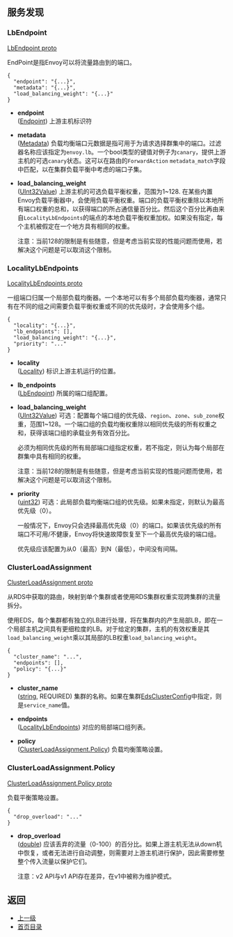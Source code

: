 ## 服务发现

### LbEndpoint
[LbEndpoint proto](https://github.com/envoyproxy/data-plane-api/blob/master/api/eds.proto#L62)

EndPoint是指Envoy可以将流量路由到的端口。

```
{
  "endpoint": "{...}",
  "metadata": "{...}",
  "load_balancing_weight": "{...}"
}
```

- **endpoint**<br />
	([Endpoint](../v2APIreference/Commontypes.md)) 上游主机标识符

- **metadata**<br />
	([Metadata](../v2APIreference/Commontypes.md)) 负载均衡端口元数据是指可用于为请求选择群集中的端口。过滤器名称应该指定为`envoy.lb`。一个bool类型的键值对例子为`canary`，提供上游主机的可选`canary`状态。这可以在路由的`ForwardAction` `metadata_match`字段中匹配，以在集群负载平衡中考虑的端口子集。

- **load_balancing_weight**<br />
	([UInt32Value](https://developers.google.com/protocol-buffers/docs/reference/google.protobuf#uint32value)) 上游主机的可选负载平衡权重，范围为1~128. 在某些内置Envoy负载平衡器中，会使用负载平衡权重。端口的负载平衡权重除以本地所有端口权重的总和，以获得端口的所占通信量百分比。然后这个百分比再由来自`LocalityLbEndpoints`的端点的本地负载平衡权重加权。如果没有指定，每个主机被假定在一个地方具有相同的权重。

    注意：当前128的限制是有些随意，但是考虑当前实现的性能问题而使用，若解决这个问题是可以取消这个限制。

### LocalityLbEndpoints
[LocalityLbEndpoints proto](https://github.com/envoyproxy/data-plane-api/blob/master/api/eds.proto#L100)

一组端口归属一个局部负载均衡器。一个本地可以有多个局部负载均衡器，通常只有在不同的组之间需要负载平衡权重或不同的优先级时，才会使用多个组。

```
{
  "locality": "{...}",
  "lb_endpoints": [],
  "load_balancing_weight": "{...}",
  "priority": "..."
}
```

- **locality**<br />
	([Locality](../v2APIreference/Commontypes.md)) 标识上游主机运行的位置。

- **lb_endpoints**<br />
	([LbEndpoint](#LbEndpoint)) 所属的端口组配置。

- **load_balancing_weight**<br />
	([UInt32Value](https://developers.google.com/protocol-buffers/docs/reference/google.protobuf#uint32value)) 可选：配置每个端口组的优先级、`region`、`zone`、`sub_zone`权重，范围1~128。一个端口组的负载均衡权重除以相同优先级的所有权重之和，获得该端口组的承载业务有效百分比。

     必须为相同优先级的所有局部端口组指定权重，若不指定，则认为每个局部在群集中具有相同的权重。

     注意：当前128的限制是有些随意，但是考虑当前实现的性能问题而使用，若解决这个问题是可以取消这个限制。

- **priority**<br />
	([uint32](https://developers.google.com/protocol-buffers/docs/proto#scalar)) 可选：此局部负载均衡端口组的优先级。如果未指定，则默认为最高优先级（0）。
    
    一般情况下，Envoy只会选择最高优先级（0）的端口。如果该优先级的所有端口不可用/不健康，Envoy将快速故障恢复至下一个最高优先级的端口组。

     优先级应该配置为从0（最高）到N（最低），中间没有间隔。

### ClusterLoadAssignment
[ClusterLoadAssignment proto](https://github.com/envoyproxy/data-plane-api/blob/master/api/eds.proto#L244)

从RDS中获取的路由，映射到单个集群或者使用RDS集群权重实现跨集群的流量拆分。

使用EDS，每个集群都有独立的LB进行处理，将在集群内的产生局部LB，即在一个局部主机之间具有更细粒度的LB。对于给定的集群，主机的有效权重是其`load_balancing_weight`乘以其局部的LB权重`load_balancing_weight`。

```
{
  "cluster_name": "...",
  "endpoints": [],
  "policy": "{...}"
}
```

- **cluster_name**<br />
	([string](https://developers.google.com/protocol-buffers/docs/proto#scalar), REQUIRED) 集群的名称。如果在集群[EdsClusterConfig](../v2APIreference/ClustersandCDS.md)中指定，则是`service_name`值。

- **endpoints**<br />
	([LocalityLbEndpoints](#LocalityLbEndpoints)) 对应的局部端口组列表。

- **policy**<br />
	([ClusterLoadAssignment.Policy](#ClusterLoadAssignment.Policy)) 负载均衡策略设置。

### ClusterLoadAssignment.Policy
[ClusterLoadAssignment.Policy proto](https://github.com/envoyproxy/data-plane-api/blob/master/api/eds.proto#L255)

负载平衡策略设置。

```
{
  "drop_overload": "..."
}
```

- **drop_overload**<br />
	([double](https://developers.google.com/protocol-buffers/docs/proto#scalar)) 应该丢弃的流量（0-100）的百分比。如果上游主机无法从down机中恢复，或者无法进行自动调整，则需要对上游主机进行保护，因此需要修整整个传入流量以保护它们。

    注意：v2 API与v1 API存在差异，在v1中被称为维护模式。

## 返回
- [上一级](../v2APIreference.md)
- [首页目录](../README.md)
